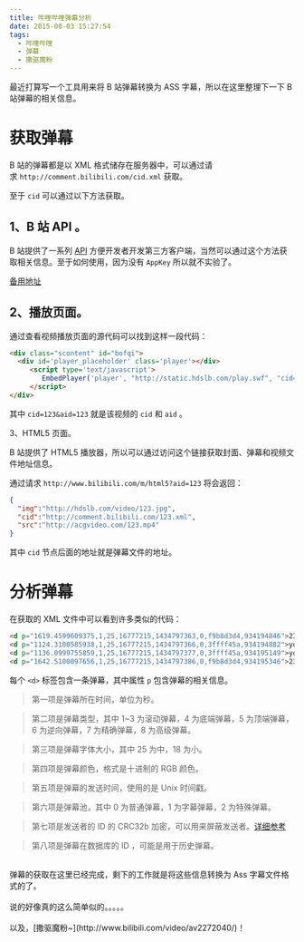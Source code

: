 ```yaml
---
title: 哔哩哔哩弹幕分析
date: 2015-08-03 15:27:54
tags:
  - 哔哩哔哩
  - 弹幕
  - 撒驱魔粉
---
```


最近打算写一个工具用来将 B 站弹幕转换为 ASS 字幕，所以在这里整理下一下 B 站弹幕的相关信息。

# 获取弹幕

B 站的弹幕都是以 XML 格式储存在服务器中，可以通过请求 `http://comment.bilibili.com/cid.xml` 获取。

至于 `cid` 可以通过以下方法获取。

1、B 站 API 。
----------------

B 站提供了一系列 [API](http://docs.bilibili.cn/wiki) 方便开发者开发第三方客户端，当然可以通过这个方法获取相关信息。至于如何使用，因为没有 `AppKey` 所以就不实验了。

[备用地址](http://www.fuckbilibili.com/biliapi.html)

<!--more-->

2、播放页面。
-----------------

通过查看视频播放页面的源代码可以找到这样一段代码：

```html
<div class="scontent" id="bofqi">
  <div id='player_placeholder' class='player'></div>
     <script type='text/javascript'>
        EmbedPlayer('player', "http://static.hdslb.com/play.swf", "cid=123&aid=123");
     </script>
</div>
```

其中 `cid=123&aid=123` 就是该视频的 `cid` 和 `aid` 。

3、HTML5 页面。

B 站提供了 HTML5 播放器，所以可以通过访问这个链接获取封面、弹幕和视频文件地址信息。

通过请求 `http://www.bilibili.com/m/html5?aid=123` 将会返回：

```json
{
  "img":"http://hdslb.com/video/123.jpg",
  "cid":"http://comment.bilibili.com/123.xml",
  "src":"http://acgvideo.com/123.mp4"
}
```

其中 `cid` 节点后面的地址就是弹幕文件的地址。

# 分析弹幕

在获取的 XML 文件中可以看到许多类似的代码：

```html
<d p="1619.4599609375,1,25,16777215,1434797363,0,f9b8d3d4,934194846">233333</d>
<d p="1124.3100585938,1,25,16777215,1434797366,0,3ffff45a,934194882">yoooooo</d>
<d p="1136.0999755859,1,25,16777215,1434797377,0,3ffff45a,934195149">yooooo</d>
<d p="1642.5100097656,1,25,16777215,1434797386,0,f9b8d3d4,934195346">233333333</d>
```

每个 `<d>` 标签包含一条弹幕，其中属性 `p` 包含弹幕的相关信息。

>第一项是弹幕所在时间，单位为秒。

>第二项是弹幕类型，其中 1~3 为滚动弹幕，4 为底端弹幕，5 为顶端弹幕，6 为逆向弹幕，7 为精确弹幕，8 为高级弹幕。

>第三项是弹幕字体大小，其中 25 为中，18 为小。

>第四项是弹幕颜色，格式是十进制的 RGB 颜色。

>第五项是弹幕的发送时间，使用的是 Unix 时间戳。

>第六项是弹幕池，其中 0 为普通弹幕，1 为字幕弹幕，2 为特殊弹幕。

>第七项是发送者的 ID 的 CRC32b 加密，可以用来屏蔽发送者。[详细参考](http://www.fuckbilibili.com/bilidanmaku.html)

>第八项是弹幕在数据库的 ID ，可能是用于历史弹幕。


<br />
弹幕的获取在这里已经完成，剩下的工作就是将这些信息转换为 Ass 字幕文件格式的了。
<br />
<br />
说的好像真的这么简单似的。。。。。
<br />
<br />
以及，[撒驱魔粉~](http://www.bilibili.com/video/av2272040/)！